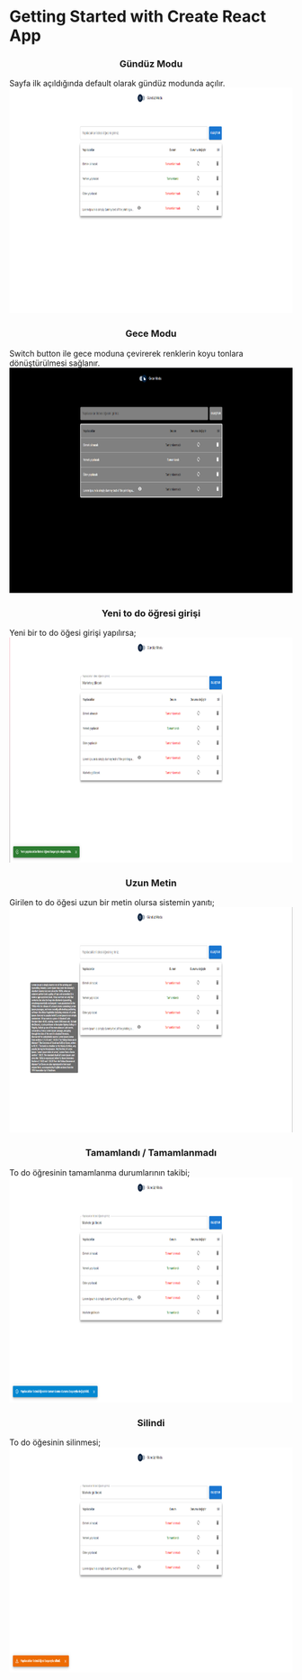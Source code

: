 # Getting Started with Create React App

<div align="center"><h3>Gündüz Modu</h3></div>
Sayfa ilk açıldığında default olarak gündüz modunda açılır.
<div align="center"><img src="img/gunduzmodu.png" alt="first" width="800" height="400"></div>

<div align="center"><h3>Gece Modu</h3></div>
Switch button ile gece moduna çevirerek renklerin koyu tonlara dönüştürülmesi sağlanır.
<div align="center"><img src="img/gecemodu.png" alt="first" width="800" height="400"></div>

<div align="center"><h3>Yeni to do öğresi girişi</h3></div>
Yeni bir to do öğesi girişi yapılırsa;
<div align="center"><img src="img/yenigiris.png" alt="first" width="800" height="400"></div>

<div align="center"><h3>Uzun Metin</h3></div>
Girilen to do öğesi uzun bir metin olursa sistemin yanıtı;
<div align="center"><img src="img/uzunmetin.png" alt="first" width="800" height="400"></div>

<div align="center"><h3>Tamamlandı / Tamamlanmadı</h3></div>
To do öğresinin tamamlanma durumlarının takibi;
<div align="center"><img src="img/tamamlandi.png" alt="first" width="800" height="400"></div>

<div align="center"><h3>Silindi</h3></div>
To do öğesinin silinmesi;
<div align="center"><img src="img/silindi.png" alt="first" width="800" height="400"></div>
